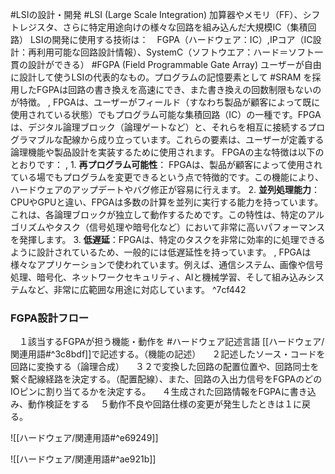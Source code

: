 #LSIの設計・開発
#LSI (Large Scale Integration)
	加算器やメモリ（FF）、シフトレジスタ、さらに特定用途向けの様々な回路を組み込んだ大規模IC（集積回路）
LSIの開発に使用する技術は：　FGPA（ハードウェア：IC）,IPコア（IC設計：再利用可能な回路設計情報）、SystemC（ソフトウエア：ハード＝ソフト一貫の設計ができる）
#FGPA (Field Programmable Gate Array)
	ユーザーが自由に設計して使うLSIの代表的なもの。プログラムの記憶要素として #SRAM を採用したFGPAは回路の書き換えを高速にでき、また書き換えの回数制限もないのが特徴。
	,
	FPGAは、ユーザーがフィールド（すなわち製品が顧客によって既に使用されている状態）でもプログラム可能な集積回路（IC）の一種です。FPGAは、デジタル論理ブロック（論理ゲートなど）と、それらを相互に接続するプログラマブルな配線から成り立っています。これらの要素は、ユーザーが定義する論理機能や製品設計を実装するために使用されます。
	FPGAの主な特徴は以下のとおりです：
	,
	1. **再プログラム可能性**： FPGAは、製品が顧客によって使用されている場でもプログラムを変更できるという点で特徴的です。この機能により、ハードウェアのアップデートやバグ修正が容易に行えます。
	2. **並列処理能力**：CPUやGPUと違い、FPGAは多数の計算を並列に実行する能力を持っています。これは、各論理ブロックが独立して動作するためです。この特性は、特定のアルゴリズムやタスク（信号処理や暗号化など）において非常に高いパフォーマンスを発揮します。
	3. **低遅延**：FPGAは、特定のタスクを非常に効率的に処理できるように設計されているため、一般的には低遅延性を持っています。
	,
	FPGAは様々なアプリケーションで使われています。例えば、通信システム、画像や信号処理、暗号化、ネットワークセキュリティ、AIと機械学習、そして組み込みシステムなど、非常に広範囲な用途に対応しています。 ^7cf442
### FGPA設計フロー
　１該当するFGPAが担う機能・動作を #ハードウェア記述言語 [[ハードウェア/関連用語#^3c8bdf]]で記述する。（機能の記述）
　２記述したソース・コードを回路に変換する（論理合成）
　３２で変換した回路の配置位置や、回路同士を繋ぐ配線経路を決定する。（配置配線）、また、回路の入出力信号をFGPAのどのIOピンに割り当てるかを決定する。
　４生成された回路情報をFGPAに書き込み、動作検証をする
　５動作不良や回路仕様の変更が発生したときは１に戻る。

![[ハードウェア/関連用語#^e69249]]

![[ハードウェア/関連用語#^ae921b]]